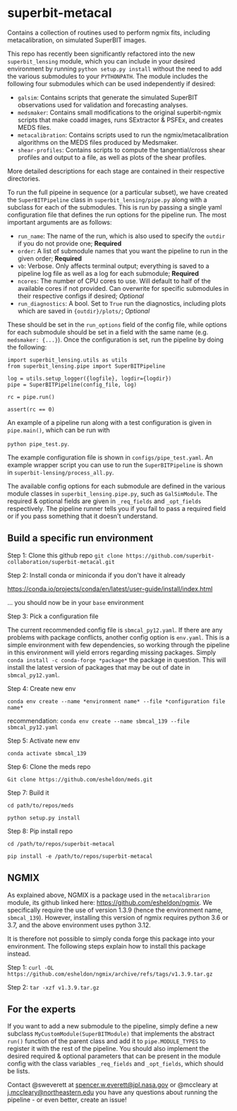 # superbit-metacal
Contains a collection of routines used to perform ngmix fits, including metacalibration, on simulated SuperBIT images.

This repo has recently been significantly refactored into the new `superbit_lensing` module, which you can include in your desired environment by running `python setup.py install` without the need to add the various submodules to your `PYTHONPATH`. The module includes the following four submodules which can be used independently if desired:

  - `galsim`: Contains scripts that generate the simulated SuperBIT observations used for validation and forecasting analyses.
  - `medsmaker`: Contains small modifications to the original superbit-ngmix scripts that make coadd images, runs SExtractor & PSFEx, and creates MEDS files.
  - `metacalibration`: Contains scripts used to run the ngmix/metacalibration algorithms on the MEDS files produced by Medsmaker.
  - `shear-profiles`: Contains scripts to compute the tangential/cross shear profiles and output to a file, as well as plots of the shear profiles.

More detailed descriptions for each stage are contained in their respective directories.

To run the full pipeine in sequence (or a particular subset), we have created the `SuperBITPipeline` class in `superbit_lensing/pipe.py` along with a subclass for each of the submodules. This is run by passing a single yaml configuration file that defines the run options for the pipeline run. The most important arguments are as follows:

- `run_name`: The name of the run, which is also used to specify the `outdir` if you do not provide one; **Required**
- `order`: A list of submodule names that you want the pipeline to run in the given order; **Required**
- `vb`: Verbose. Only affects terminal output; everything is saved to a pipeline log file as well as a log for each submodule; **Required**
- `ncores`: The number of CPU cores to use. Will default to half of the available cores if not provided. Can overwrite for specific submodules in their respective configs if desired; _Optional_
- `run_diagnostics`: A bool. Set to `True` run the diagnostics, including plots which are saved in `{outdir}/plots/`; _Optional_

These should be set in the `run_options` field of the config file, while options for each submodule should be set in a field with the same name (e.g. `medsmaker: {...}`). Once the configuration is set, run the pipeline by doing the following:
```
import superbit_lensing.utils as utils
from superbit_lensing.pipe import SuperBITPipeline

log = utils.setup_logger({logfile}, logdir={logdir})
pipe = SuperBITPipeline(config_file, log)

rc = pipe.run()

assert(rc == 0)
```
An example of a pipeline run along with a test configuration is given in `pipe.main()`, which can be run with

`python pipe_test.py`.

The example configuration file is shown in `configs/pipe_test.yaml`. An example wrapper script you can use to run the `SuperBITPipeline` is shown in `superbit-lensing/process_all.py`.

The available config options for each submodule are defined in the various module classes in `superbit_lensing.pipe.py`, such as `GalSimModule`. The required & optional fields are given in `_req_fields` and `_opt_fields` respectively. The pipeline runner tells you if you fail to pass a required field or if you pass something that it doesn't understand.

## Build a specific run environment

Step 1: Clone this github repo
`git clone https://github.com/superbit-collaboration/superbit-metacal.git`

Step 2: Install conda or miniconda if you don't have it already

https://conda.io/projects/conda/en/latest/user-guide/install/index.html

... you should now be in your `base` environment

Step 3: Pick a configuration file 

The current recommended config file is `sbmcal_py12.yaml`. If there are any problems with package conflicts, another config option is `env.yaml`. This is a simple environment with few dependencies, so working through the pipeline in this environment will yield errors regarding missing packages. Simply `conda install -c conda-forge *package*` the package in question. This will install the latest version of packages that may be out of date in `sbmcal_py12.yaml`.  

Step 4: Create new env 

`conda env create --name *environment name* --file *configuration file name*`

recommendation: `conda env create --name sbmcal_139 --file sbmcal_py12.yaml`

Step 5: Activate new env

`conda activate sbmcal_139`

Step 6: Clone the meds repo 

`Git clone https://github.com/esheldon/meds.git`

Step 7: Build it

`cd path/to/repos/meds`

`python setup.py install`

Step 8: Pip install repo 

`cd /path/to/repos/superbit-metacal`

`pip install -e /path/to/repos/superbit-metacal`

## NGMIX 

As explained above, NGMIX is a package used in the `metacalibrarion` module, its github linked here: https://github.com/esheldon/ngmix. We specifically require the use of version 1.3.9 (hence the environment name, `sbmcal_139`). However, installing this version of ngmix requires python 3.6 or 3.7, and the above environment uses python 3.12. 

It is therefore not possible to simply conda forge this package into your environment. The following steps explain how to install this package instead.

Step 1: `curl -OL https://github.com/esheldon/ngmix/archive/refs/tags/v1.3.9.tar.gz`

Step 2: `tar -xzf v1.3.9.tar.gz`

## For the experts

If you want to add a new submodule to the pipeline, simply define a new subclass `MyCustomModule(SuperBITModule)` that implements the abstract `run()` function of the parent class and add it to `pipe.MODULE_TYPES` to register it with the rest of the pipeline. You should also implement the desired required & optional parameters that can be present in the module config with the class variables `_req_fields` and `_opt_fields`, which should be lists.

Contact @sweverett at spencer.w.everett@jpl.nasa.gov or @mccleary at j.mccleary@northeastern.edu you have any questions about running the pipeline - or even better, create an issue!
